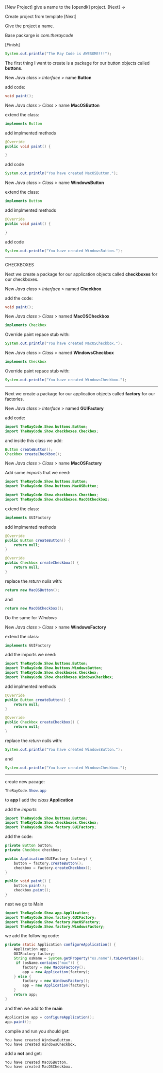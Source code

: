 [New Project]
give a name to the [opendk] project. [Next] ->

Create project from template [Next]

Give the project a name.

Base packarge is *com.theraycode*

[Finish]

```java
System.out.println("The Ray Code is AWESOME!!!");
```


The first thing I want to create is a package for our button objects called **buttons**. 

New *Java class* > *Interface* > name **Button**

add code:

```Java
void paint();
```

New *Java class* > *Class* > name **MacOSButton**

extend the class:

```Java
implements Button
```

add implmented methods

```java
@Override
public void paint() {

}
```

add code
```java
System.out.println("You have created MacOSButton.");
```


New *Java class* > *Class* > name **WindowsButton**

extend the class:

```Java
implements Button
```

add implmented methods

```java
@Override
public void paint() {

}
```

add code
```java
System.out.println("You have created WindowsButton.");
```
__________________________________________________________


CHECKBOXES

Next we create a package for our application objects called **checkboxes** for our checkboxes.

New *Java class* > *Interface* > named **Checkbox**

add the code:
```java
void paint();
```

New *Java class* > *Class* > named **MacOSCheckbox**


```java
implements Checkbox
```
Override paint repace stub with:
```java
System.out.println("You have created MacOSCheckbox.");
```

New *Java class* > *Class* > named **WindowsCheckbox**


```java
implements Checkbox
```
Override paint repace stub with:
```java
System.out.println("You have created WindowsCheckbox.");
```

__________________________________________________________



Next we create a package for our application objects called **factory** for our factories.

New *Java class* > *Interface* > named **GUIFactory**

add code:

```Java
import TheRayCode.Show.buttons.Button;
import TheRayCode.Show.checkboxes.Checkbox;
```

and inside this class we add:

```java
Button createButton();
Checkbox createCheckbox();
```
New *Java class* > *Class* > name **MacOSFactory**

Add some *imports* that we need:
```java
import TheRayCode.Show.buttons.Button;
import TheRayCode.Show.buttons.MacOSButton;

import TheRayCode.Show.checkboxes.Checkbox;
import TheRayCode.Show.checkboxes.MacOSCheckbox;
```

extend the class:

```Java
implements GUIFactory
```

add implmented methods

```java
@Override
public Button createButton() {
    return null;
}

@Override
public Checkbox createCheckbox() {
    return null;
}
```


replace the *return null*s with:

```java
return new MacOSButton();
```
and
```java
return new MacOSCheckbox();
```

Do the same for *Windows*


New *Java class* > *Class* > name **WindowsFactory**

extend the class:

```Java
implements GUIFactory
```
add the imports we need:
```java
import TheRayCode.Show.buttons.Button;
import TheRayCode.Show.buttons.WindowsButton;
import TheRayCode.Show.checkboxes.Checkbox;
import TheRayCode.Show.checkboxes.WindowsCheckbox;
```
add implmented methods

```java
@Override
public Button createButton() {
    return null;
}

@Override
public Checkbox createCheckbox() {
    return null;
}
```

replace the *return null*s with:

```java
System.out.println("You have created WindowsButton.");
```

and

```java
System.out.println("You have created WindowsCheckbox.");
```
__________________________________________________________


create new pacage:

```java
TheRayCode.Show.app
```

to **app** I add the *class* **Application**

add the *imports*
```java
import TheRayCode.Show.buttons.Button;
import TheRayCode.Show.checkboxes.Checkbox;
import TheRayCode.Show.factory.GUIFactory;
```

add the code:
```java
private Button button;
private Checkbox checkbox;

public Application(GUIFactory factory) {
    button = factory.createButton();
    checkbox = factory.createCheckbox();
}

public void paint() {
    button.paint();
    checkbox.paint();
}

```

next we go to Main

```java
import TheRayCode.Show.app.Application;
import TheRayCode.Show.factory.GUIFactory;
import TheRayCode.Show.factory.MacOSFactory;
import TheRayCode.Show.factory.WindowsFactory;
```

we add the following code:

```java
private static Application configureApplication() {
    Application app;
    GUIFactory factory;
    String osName = System.getProperty("os.name").toLowerCase();
     if (osName.contains("mac")) {
        factory = new MacOSFactory();
        app = new Application(factory);
    } else {
        factory = new WindowsFactory();
        app = new Application(factory);
    }
    return app;
}
```
 and then we add to the **main**

```java
Application app = configureApplication();
app.paint();
```

compile and run you should get:

```run
You have created WindowsButton.
You have created WindowsCheckbox.
```

add a **not** and get:

```run
You have created MacOSButton.
You have created MacOSCheckbox.
```







































